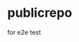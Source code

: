 # publicrepo
for e2e test




























































































